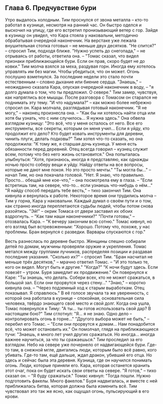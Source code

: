 ## Глава 6. Предчувствие бури

Утро выдалось холодным. Тим проснулся от звона металла – кто-то работал в кузнице, несмотря на ранний час. Он быстро оделся и выскочил на улицу, где его встретил пронизывающий ветер с гор.
Зайдя в кузницу он увидел, что Кара стояла у наковальни, методично обрабатывая очередной наконечник. На верстаке уже лежала внушительная стопка готовых – не меньше двух десятков.
"Не спится?" – спросил Тим, подходя ближе.
"Нужно успеть до снегопада," – не отрываясь от работы, ответила она. – "Томас сказал, что видел признаки приближающейся бури. Если он прав, скоро будет не до ковки."
Тим молча взялся за меха, раздувая горн. Иногда ему хотелось управлять им без магии. Чтобы убедиться, что он может. Огонь послушно взметнулся. За последние недели это стало почти естественным – словно дыхание или биение сердца. 
"Знаешь," – неожиданно сказала Кара, опуская очередной наконечник в воду, – "я долго думала о том, что ты предложил. О севере."
Тим замер, чувствуя, как напряглись все мышцы. После разговора с Томасом он старался не поднимать эту тему.
"И что надумала?" – как можно более небрежно спросил он.
Кара молчала, разглядывая готовый наконечник.
"Я не могу," – наконец произнесла она. – "Как бы ни хотелось найти отца или хотя бы узнать, что с ним случилось... Я нужна здесь."
Она обвела взглядом кузницу:
"Это всё, что у меня осталось от него. Все его инструменты, все секреты, которым он меня учил... Если я уйду, кто продолжит его дело? Кто будет ковать инструменты для деревни, чинить плуги, делать подковы?"
Тим хотел что-то сказать, но она продолжила:
"К тому же, я старшая дочь кузнеца. У меня есть обязанности перед деревней. Отец всегда говорил – кузнец служит всем, потому что без него жизнь остановится."
Она попыталась улыбнуться:
"Хотя, признаюсь, иногда я представляю, как однажды ночью просто соберу вещи и уйду. Найду ответы на все вопросы, которые не дают мне покоя. Но это просто мечты."
"Ты могла бы..." – начал Тим, но она покачала головой.
"Нет. Я знаю, что правильно. Просто... обещай мне кое-что," – она посмотрела ему в глаза. – "Если встретишь там, на севере, что-то... если узнаешь что-нибудь о нём..."
"Я найду способ передать тебе весть," – тихо закончил Тим.
Она кивнула и вернулась к работе. Некоторое время они трудились молча – Тим у горна, Кара у наковальни. Каждый думал о своём пути и о том, как странно иногда переплетаются судьбы людей, чтобы потом снова разойтись.
"Эй!" – окрик Томаса от двери заставил их обоих вздрогнуть. – "Как там наши наконечники?"
"Почти готовы," – отозвалась Кара. – "К вечеру закончим всю сотню."
Томас кивнул, но его взгляд был встревоженным:
"Хорошо. Потому что, похоже, у нас проблемы. Бран вернулся с разведки. Варвары спускаются с гор."

Весть разнеслась по деревне быстро. Женщины спешно собирали детей по домам, мужчины проверяли оружие и укрепления. Томас метался между группами лучников, распределяя позиции и раздавая последние указания.
"Сколько их?" – спросил Тим.
"Бран насчитал не меньше трёх десятков," – мрачно ответил Томас. – "И это только те, кого он видел. Могут быть и другие."
"Когда?"
"К ночи будут здесь. Если повезёт – утром. Буря замедлит их продвижение."
Он повернулся к Каре:
"Ты знаешь, что делать. Собери всех, кто не может сражаться, в большой зал. Если они прорвутся через стену..."
"Знаю," – коротко кивнула она. – "Через подземный ход к старым выработкам. Отец показывал. Я справлюсь."
В её голосе звучала та же уверенность, с которой она работала в кузнице – спокойная, основательная сила человека, твёрдо знающего своё место и свой долг.
Когда она ушла, Томас повернулся к Тиму:
"А ты... ты готов использовать свой дар? В настоящем бою?"
Тим сглотнул:
"Я... я не знаю. Одно дело – контролировать огонь в горне..."
"Другого выбора может не быть," – перебил его Томас. – "Если они прорвутся к домам... Нам понадобится всё, что может остановить их."
Он помолчал, глядя на приближающиеся тучи:
"Знаешь, я много лет учил других сражаться. Но иногда... иногда важнее научиться, за что ты сражаешься."
Тим проследил за его взглядом. Небо на севере уже почернело от надвигающейся бури. Где-то там, в снежной мгле, двигались люди, которым было всё равно, кого убивать. Где-то там, ещё дальше, ждал дракон, убивший его отца.
Но здесь и сейчас была эта деревня. Кузница, где он научился понимать огонь. Люди, которые приняли его. Кара, которая останется хранить этот очаг, пока он будет искать свои ответы на севере.
"Я готов," – тихо сказал он. – "Я буду сражаться."
Томас кивнул:
"Тогда пошли. Нужно подготовить факелы. Много факелов."
Буря надвигалась, и вместе с ней приближалась битва, которая должна была изменить всё. Тим чувствовал это так же ясно, как ощущал огонь, пульсирующий в его крови.